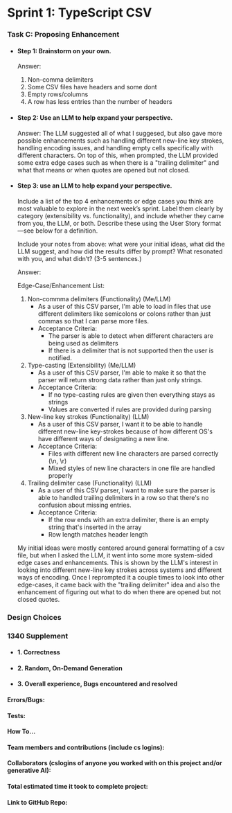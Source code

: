 # Sprint 1: TypeScript CSV

### Task C: Proposing Enhancement

- #### Step 1: Brainstorm on your own.
    
    Answer:
    1. Non-comma delimiters
    2. Some CSV files have headers and some dont
    3. Empty rows/columns
    4. A row has less entries than the number of headers


- #### Step 2: Use an LLM to help expand your perspective.
    
    Answer: The LLM suggested all of what I suggesed, but also gave more possible enhancements such as handling different new-line key
    strokes, handling encoding issues, and handling empty cells specifically with different characters. On top of this, when prompted, the LLM provided some extra edge cases such as when there is a "trailing delimiter" and what that means or when quotes are opened but not closed. 

- #### Step 3: use an LLM to help expand your perspective.

    Include a list of the top 4 enhancements or edge cases you think are most valuable to explore in the next week’s sprint. Label them clearly by category (extensibility vs. functionality), and include whether they came from you, the LLM, or both. Describe these using the User Story format—see below for a definition. 

    Include your notes from above: what were your initial ideas, what did the LLM suggest, and how did the results differ by prompt? What resonated with you, and what didn’t? (3-5 sentences.) 

    Answer: 
    
    Edge-Case/Enhancement List:
    1. Non-commma delimiters (Functionality) (Me/LLM)
        - As a user of this CSV parser, I'm able to load in files that use different delimiters like semicolons or colons rather than just commas so that I can parse more
        files.
        - Acceptance Criteria:
            - The parser is able to detect when different characters are being used as delimiters
            - If there is a delimiter that is not supported then the user is notified.
    2. Type-casting (Extensibility) (Me/LLM)
        - As a user of this CSV parser, I'm able to make it so that the parser will return strong data rather than just only strings.
        - Acceptance Criteria:
            - If no type-casting rules are given then everything stays as strings
            - Values are converted if rules are provided during parsing
    3. New-line key strokes (Functionality) (LLM)
        - As a user of this CSV parser, I want it to be able to handle different new-line key-strokes because of how different OS's have different ways of 
        designating a new line.
        - Acceptance Criteria:
            - Files with different new line characters are parsed correctly (\n, \r)
            - Mixed styles of new line characters in one file are handled properly
    4. Trailing delimiter case (Functionality) (LLM)
        - As a user of this CSV parser, I want to make sure the parser is able to handled trailing delimiters in a row so that there's no confusion about missing entries.
        - Acceptance Criteria:
            - If the row ends with an extra delimiter, there is an empty string that's inserted in the array
            - Row length matches header length

    My initial ideas were mostly centered around general formatting of a csv file, but when I asked the LLM, it went into some more system-sided edge cases and enhancements. This is shown by the LLM's interest in looking into different new-line key strokes across systems and different ways of encoding. Once I reprompted it a couple times to look into other edge-cases, it came back with the "trailing delimiter" idea and also the enhancement of figuring out what to do when there are opened but not closed quotes. 

### Design Choices

### 1340 Supplement

- #### 1. Correctness

- #### 2. Random, On-Demand Generation

- #### 3. Overall experience, Bugs encountered and resolved
#### Errors/Bugs:
#### Tests:
#### How To…

#### Team members and contributions (include cs logins):

#### Collaborators (cslogins of anyone you worked with on this project and/or generative AI):
#### Total estimated time it took to complete project:
#### Link to GitHub Repo:  
